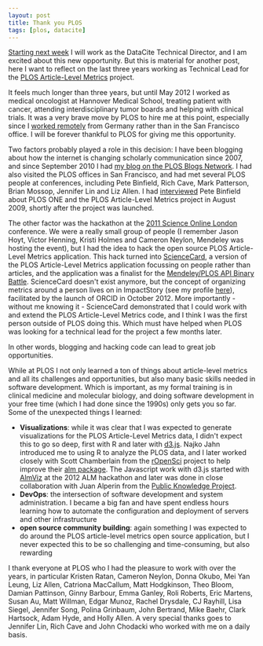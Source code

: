 ```yaml
---
layout: post
title: Thank you PLOS
tags: [plos, datacite]
---
```


[Starting next week](https://www.datacite.org/news/martin-fenner-and-laura-rueda-join-datacite-team.html) I will work as the DataCite Technical Director, and I am excited about this new opportunity. But this is material for another post, here I want to reflect on the last three years working as Technical Lead for the [PLOS Article-Level Metrics](http://lagotto.io/plos/) project.<!--more-->

It feels much longer than three years, but until May 2012 I worked as medical oncologist at Hannover Medical School, treating patient with cancer, attending interdisciplinary tumor boards and helping with clinical trials. It was a very brave move by PLOS to hire me at this point, especially since I [worked remotely](http://blog.martinfenner.org/2015/06/28/why-work-where-we-live/) from Germany rather than in the San Francisco office. I will be forever thankful to PLOS for giving me this opportunity.

Two factors probably played a role in this decision: I have been blogging about how the internet is changing scholarly communication since 2007, and since September 2010 I had [my blog on the PLOS Blogs Network](http://blogs.plos.org/mfenner/). I had also visited the PLOS offices in San Francisco, and had met several PLOS people at conferences, including Pete Binfield, Rich Cave, Mark Patterson, Brian Mossop, Jennifer Lin and Liz Allen. I had [interviewed](http://blogs.plos.org/mfenner/2009/08/15/plos_one_interview_with_peter_binfield/) Pete Binfield about PLOS ONE and the PLOS Article-Level Metrics project in August 2009, shortly after the project was launched.

The other factor was the hackathon at the [2011 Science Online London](http://www.nature.com/spoton/event/science-online-london-2011/) conference. We were a really small group of people (I remember Jason Hoyt, Victor Henning, Kristi Holmes and Cameron Neylon, Mendeley was hosting the event), but I had the idea to hack the open source PLOS Article-Level Metrics application. This hack turned into [ScienceCard](http://blogs.plos.org/mfenner/2011/09/28/announcing-sciencecard/), a version of the PLOS Article-Level Metrics application focussing on people rather than articles, and the application was a finalist for the [Mendeley/PLOS API Binary Battle](http://blog.mendeley.com/highlighting-research/the-top-101-apps-in-the-mendeley-plos-binary-battle/). ScienceCard doesn't exist anymore, but the concept of organizing metrics around a person lives on in ImpactStory (see my profile [here](https://impactstory.org/mfenner)), facilitated by the launch of ORCID in October 2012. More importantly - without me knowing it - ScienceCard demonstrated that I could work with and extend the PLOS Article-Level Metrics code, and I think I was the first person outside of PLOS doing this. Which must have helped when PLOS was looking for a technical lead for the project a few months later.

In other words, blogging and hacking code can lead to great job opportunities.

While at PLOS I not only learned a ton of things about article-level metrics and all its challenges and opportunities, but also many basic skills needed in software development. Which is important, as my formal training is in clinical medicine and molecular biology, and doing software development in your free time (which I had done since the 1990s) only gets you so far. Some of the unexpected things I learned:

* **Visualizations**: while it was clear that I was expected to generate visualizations for the PLOS Article-Level Metrics data, I didn't expect this to go so deep, first with R and later with [d3.js](http://d3js.org/). Najko Jahn introduced me to using R to analyze the PLOS data, and I later worked closely with Scott Chamberlain from the [rOpenSci](https://ropensci.org/) project to help improve their [alm package](https://ropensci.org/tutorials/alm_tutorial.html). The Javascript work with d3.js started with [AlmViz](http://article-level-metrics.plos.org/alm-workshop-2012/hackathon/#altviz) at the 2012 ALM hackathon and later was done in close collaboration with Juan Alperin from the [Public Knowledge Project](https://pkp.sfu.ca/).
* **DevOps**: the intersection of software development and system administration. I became a big fan and have spent endless hours learning how to automate the configuration and deployment of servers and other infrastructure
* **open source community building**: again something I was expected to do around the PLOS article-level metrics open source application, but I never expected this to be so challenging and time-consuming, but also rewarding

I thank everyone at PLOS who I had the pleasure to work with over the years, in particular Kristen Ratan, Cameron Neylon, Donna Okubo, Mei Yan Leung, Liz Allen, Catriona MacCallum, Matt Hodgkinson, Theo Bloom, Damian Pattinson, Ginny Barbour, Emma Ganley, Roli Roberts, Eric Martens, Susan Au, Matt Willman, Edgar Munoz, Rachel Drysdale, CJ Rayhill, Lisa Siegel, Jennifer Song, Polina Grinbaum, John Bertrand, Mike Baehr, Clark Hartsock, Adam Hyde, and Holly Allen. A very special thanks goes to Jennifer Lin, Rich Cave and John Chodacki who worked with me on a daily basis.

